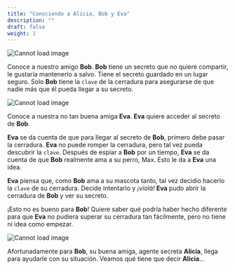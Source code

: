 ```yaml
---
title: "Conociendo a Alicia, Bob y Eva"
description: ""
draft: false
weight: 1
---
```


![Cannot load image](../img/Bob.png?height=250px)

Conoce a nuestro amigo **Bob**. **Bob** tiene un secreto que no quiere compartir, 
le gustaría mantenerlo a salvo. Tiene el secreto guardado en un lugar seguro. Solo 
**Bob** tiene la `clave` de la cerradura para asegurarse de que nadie más que él pueda 
llegar a su secreto.

![Cannot load image](../img/Eve.png?height=250px)

Conoce a nuestra no tan buena amiga **Eva**. **Eva** quiere acceder al secreto de **Bob**.

**Eva** se da cuenta de que para llegar al secreto de **Bob**, primero debe pasar la cerradura. 
**Eva** no puede romper la cerradura, pero tal vez pueda descubrir la `clave`. Después de
espiar a **Bob** por un tiempo, **Eva** se da cuenta de que **Bob** realmente ama a su perro, Max. 
Esto le da a **Eva** una idea.

**Eva** piensa que, como **Bob** ama a su mascota tanto, tal vez decidio hacerlo la `clave` de su
cerradura. Decide intentarlo y *¡violà!* **Eva** pudo abrir la cerradura de **Bob** y ver su secreto.

¡Esto no es bueno para **Bob**! Quiere saber qué podría haber hecho diferente para que **Eva** no pudiera superar su cerradura tan fácilmente, pero no tiene ni idea como empezar.

![Cannot load image](../img/Alice.png?height=250px)

Afortunadamente para **Bob**, su buena amiga, agente secreta **Alicia**, llega para ayudarle con su
situación. Veamos qué tiene que decir **Alicia**...
